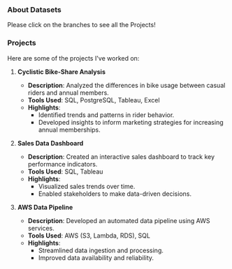 
### About Datasets
Please click on the branches to see all the Projects!

### Projects
Here are some of the projects I've worked on:

1. **Cyclistic Bike-Share Analysis**
   - **Description**: Analyzed the differences in bike usage between casual riders and annual members.
   - **Tools Used**: SQL, PostgreSQL, Tableau, Excel
   - **Highlights**:
     - Identified trends and patterns in rider behavior.
     - Developed insights to inform marketing strategies for increasing annual memberships.

2. **Sales Data Dashboard**
   - **Description**: Created an interactive sales dashboard to track key performance indicators.
   - **Tools Used**: SQL, Tableau
   - **Highlights**:
     - Visualized sales trends over time.
     - Enabled stakeholders to make data-driven decisions.

3. **AWS Data Pipeline**
   - **Description**: Developed an automated data pipeline using AWS services.
   - **Tools Used**: AWS (S3, Lambda, RDS), SQL
   - **Highlights**:
     - Streamlined data ingestion and processing.
     - Improved data availability and reliability.


